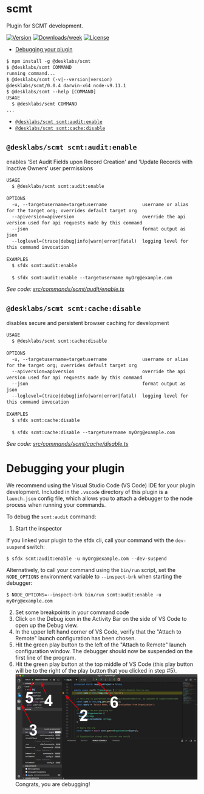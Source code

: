scmt
====

Plugin for SCMT development.

[![Version](https://img.shields.io/npm/v/sfdx-plugin-scmt.svg)](https://npmjs.org/package/sfdx-plugin-scmt)
[![Downloads/week](https://img.shields.io/npm/dw/scmt.svg)](https://npmjs.org/package/scmt)
[![License](https://img.shields.io/npm/l/scmt.svg)](https://github.com/desklabs/sfdx-plugin-scmt/blob/master/package.json)

<!-- toc -->
* [Debugging your plugin](#debugging-your-plugin)
<!-- tocstop -->
<!-- install -->
<!-- usage -->
```sh-session
$ npm install -g @desklabs/scmt
$ @desklabs/scmt COMMAND
running command...
$ @desklabs/scmt (-v|--version|version)
@desklabs/scmt/0.0.4 darwin-x64 node-v9.11.1
$ @desklabs/scmt --help [COMMAND]
USAGE
  $ @desklabs/scmt COMMAND
...
```
<!-- usagestop -->
<!-- commands -->
* [`@desklabs/scmt scmt:audit:enable`](#desklabs-scmt-scmtauditenable)
* [`@desklabs/scmt scmt:cache:disable`](#desklabs-scmt-scmtcachedisable)

## `@desklabs/scmt scmt:audit:enable`

enables 'Set Audit Fields upon Record Creation' and 'Update Records with Inactive Owners' user permissions

```
USAGE
  $ @desklabs/scmt scmt:audit:enable

OPTIONS
  -u, --targetusername=targetusername             username or alias for the target org; overrides default target org
  --apiversion=apiversion                         override the api version used for api requests made by this command
  --json                                          format output as json
  --loglevel=(trace|debug|info|warn|error|fatal)  logging level for this command invocation

EXAMPLES
  $ sfdx scmt:audit:enable

  $ sfdx scmt:audit:enable --targetusername myOrg@example.com
```

_See code: [src/commands/scmt/audit/enable.ts](https://github.com/desklabs/sfdx-plugin-scmt/blob/v0.0.4/src/commands/scmt/audit/enable.ts)_

## `@desklabs/scmt scmt:cache:disable`

disables secure and persistent browser caching for development

```
USAGE
  $ @desklabs/scmt scmt:cache:disable

OPTIONS
  -u, --targetusername=targetusername             username or alias for the target org; overrides default target org
  --apiversion=apiversion                         override the api version used for api requests made by this command
  --json                                          format output as json
  --loglevel=(trace|debug|info|warn|error|fatal)  logging level for this command invocation

EXAMPLES
  $ sfdx scmt:cache:disable

  $ sfdx scmt:cache:disable --targetusername myOrg@example.com
```

_See code: [src/commands/scmt/cache/disable.ts](https://github.com/desklabs/sfdx-plugin-scmt/blob/v0.0.4/src/commands/scmt/cache/disable.ts)_
<!-- commandsstop -->
<!-- debugging-your-plugin -->
# Debugging your plugin
We recommend using the Visual Studio Code (VS Code) IDE for your plugin development. Included in the `.vscode` directory of this plugin is a `launch.json` config file, which allows you to attach a debugger to the node process when running your commands.

To debug the `scmt:audit` command: 
1. Start the inspector
  
If you linked your plugin to the sfdx cli, call your command with the `dev-suspend` switch: 
```sh-session
$ sfdx scmt:audit:enable -u myOrg@example.com --dev-suspend
```
  
Alternatively, to call your command using the `bin/run` script, set the `NODE_OPTIONS` environment variable to `--inspect-brk` when starting the debugger:
```sh-session
$ NODE_OPTIONS=--inspect-brk bin/run scmt:audit:enable -u myOrg@example.com
```

2. Set some breakpoints in your command code
3. Click on the Debug icon in the Activity Bar on the side of VS Code to open up the Debug view.
4. In the upper left hand corner of VS Code, verify that the "Attach to Remote" launch configuration has been chosen.
5. Hit the green play button to the left of the "Attach to Remote" launch configuration window. The debugger should now be suspended on the first line of the program. 
6. Hit the green play button at the top middle of VS Code (this play button will be to the right of the play button that you clicked in step #5).
<br><img src=".images/vscodeScreenshot.png" width="480" height="278"><br>
Congrats, you are debugging!
